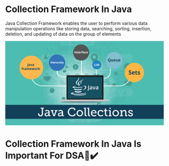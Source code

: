 # Collection Framework In Java
Java Collection Framework enables the user to perform various data manipulation operations like storing data, searching, sorting, insertion, deletion, and updating of data on the group of elements

![This is an image](https://raw.githubusercontent.com/BCAPATHSHALA/Collection-framework-in-java/main/DSA.png)

# Collection Framework In Java Is Important For DSA📝✔️
